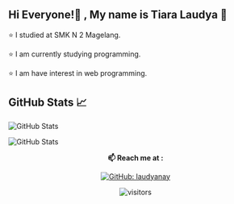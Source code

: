 ## Hi Everyone!👋 , My name is Tiara Laudya 🌸
⭐ I studied at SMK N 2 Magelang.

⭐ I am currently studying programming.

⭐ I am have interest in web programming.



## GitHub Stats 📈
![GitHub Stats](https://github-readme-stats.vercel.app/api/top-langs/?username=laudyanay&layout=compact&theme=radical)

![GitHub Stats](https://github-readme-stats.vercel.app/api?username=laudyanay&show_icons=true&theme=radical)



<div align="center">
  
**📫 Reach me at :**<br>


[![GitHub: laudyanay](https://img.shields.io/github/followers/laudyanay?label=laudyanay&style=social)](https://github.com/laudyanay)

![visitors](https://visitor-badge.glitch.me/badge?page_id=laudyanay.visitor-badge)

</div>  
